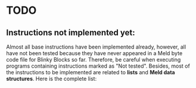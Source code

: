 TODO
====

## Instructions not implemented yet:

Almost all base instructions have been implemented already, however, all have not been tested because they have never appeared in a Meld byte code file for Blinky Blocks so far. Therefore, be careful when executing programs containing instructions marked as "Not tested".
Besides, most of the instructions to be implemented are related to **lists** and **Meld data structures**. 
Here is the complete list:

